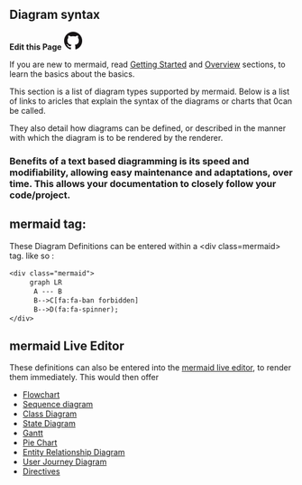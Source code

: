 ## Diagram syntax
**Edit this Page** [![N|Solid](./img/GitHub-Mark-32px.png)](https://github.com/mermaid-js/mermaid/blob/develop/docs/n00b-syntaxReference.md)

If you are new to mermaid, read [Getting Started](n00b-gettingStarted.md) and [Overview](n00b-overview.md) sections, to learn the basics about the basics.

This section is a list of diagram types supported by mermaid. Below is a list of links to aricles that explain the syntax of the diagrams or charts that 0can be called. 

They also  detail how diagrams can be defined, or described in the manner with which the diagram is to be rendered by the renderer. 

### Benefits of a text based diagramming is its speed and modifiability, allowing easy maintenance and adaptations, over time. This allows your documentation to closely follow your code/project.  

## mermaid tag:
These Diagram Definitions can be entered within a \<div class=mermaid> tag.
like so : 
```
<div class="mermaid">
     graph LR
      A --- B
      B-->C[fa:fa-ban forbidden]
      B-->D(fa:fa-spinner);
</div>
```
## mermaid Live Editor
These definitions can also be entered into the [mermaid live editor](https://mermaid-js.github.io/mermaid-live-editor), to render them immediately.
This would then offer


- [Flowchart](flowchart.md)
- [Sequence diagram](sequenceDiagram.md)
- [Class Diagram](classDiagram.md)
- [State Diagram](stateDiagram.md)
- [Gantt](gantt.md)
- [Pie Chart](pie.md)
- [Entity Relationship Diagram](entityRelationshipDiagram.md)
- [User Journey Diagram](user-journey.md)
- [Directives](directives.md)
